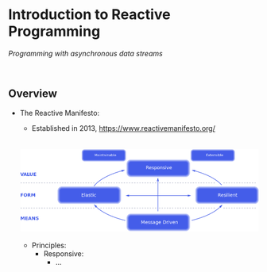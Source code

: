 # Introduction to Reactive Programming
*Programming with asynchronous data streams*

<br>

## Overview
* The Reactive Manifesto:
    * Established in 2013, https://www.reactivemanifesto.org/

    <br>
    <br>


    <img src="./res/reactive-traits.png" width="500">

    <br>
    <br>

    * Principles:
        * Responsive:
            * ...